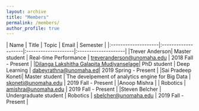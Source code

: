```yaml
---
layout: archive
title: "Members"
permalink: /members/
author_profile: true
---
```


|         Name        |     Title           |       Topic         |   Email             | Semester             |
|:--------------------|:--------------------|:--------------------|:--------------------| 
|Trever Anderson| Master student | Real-time Performance |  treveranderson@unomaha.edu | 2018 Fall - Present |
|[Dilanga Lakshitha Galapita Mudiyanselage](https://dabeyrathna.github.io/)| PhD student | Deep Learning | dabeyrathna@unomaha.ed| 2019 Spring - Present |
|Sai Pradeep Koneti| Master student | The develpement of analytics engine for Big Data |  skoneti@unomaha.edu | 2019 Fall - Present |
|Anoop Mishra   |                      | Robotics    | amishra@unomaha.edu  | 2019 Fall - Present |
|Steven Belcher | Undergraduate student | Robotics    | sbelcher@unomaha.edu | 2019 Fall - Present |
